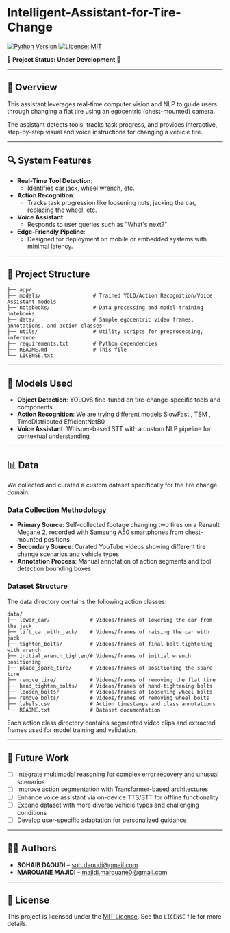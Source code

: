 # Intelligent-Assistant-for-Tire-Change
[![Python Version](https://img.shields.io/badge/python-3.x-blue.svg)](https://www.python.org/downloads/)
[![License: MIT](https://img.shields.io/badge/License-MIT-yellow.svg)](./LICENSE)

**🚧 Project Status: Under Development 🚧**

---

## 📖 Overview
This assistant leverages real-time computer vision and NLP to guide users through changing a flat tire using an egocentric (chest-mounted) camera. 

The assistant detects tools, tracks task progress, and provides interactive, step-by-step visual and voice instructions for changing a vehicle tire.

---

## 🔍 System Features
- **Real-Time Tool Detection**:
  - Identifies car jack, wheel wrench, etc.
- **Action Recognition**:
  - Tracks task progression like loosening nuts, jacking the car, replacing the wheel, etc.
- **Voice Assistant**:
  - Responds to user queries such as "What's next?"
- **Edge-Friendly Pipeline**:
  - Designed for deployment on mobile or embedded systems with minimal latency.

---

## 📂 Project Structure
```
├── app/                   
├── models/                 # Trained YOLO/Action Recognition/Voice Assistant models
├── notebooks/              # Data processing and model training notebooks
├── data/                   # Sample egocentric video frames, annotations, and action classes
├── utils/                  # Utility scripts for preprocessing, inference
├── requirements.txt        # Python dependencies
├── README.md               # This file
└── LICENSE.txt               
```

---

## 🧠 Models Used
- **Object Detection**: YOLOv8 fine-tuned on tire-change-specific tools and components
- **Action Recognition**: We are trying different models SlowFast , TSM , TimeDistributed EfficientNetB0
- **Voice Assistant**: Whisper-based STT with a custom NLP pipeline for contextual understanding

---

## 📊 Data
We collected and curated a custom dataset specifically for the tire change domain:

### Data Collection Methodology
- **Primary Source**: Self-collected footage changing two tires on a Renault Megane 2, recorded with Samsung A50 smartphones from chest-mounted positions
- **Secondary Source**: Curated YouTube videos showing different tire change scenarios and vehicle types
- **Annotation Process**: Manual annotation of action segments and tool detection bounding boxes

### Dataset Structure
The data directory contains the following action classes:
```
data/
├── lower_car/             # Videos/frames of lowering the car from the jack
├── lift_car_with_jack/    # Videos/frames of raising the car with jack
├── tighten_bolts/         # Videos/frames of final bolt tightening with wrench
├── initial_wrench_tighten/# Videos/frames of initial wrench positioning
├── place_spare_tire/      # Videos/frames of positioning the spare tire
├── remove_tire/           # Videos/frames of removing the flat tire
├── hand_tighten_bolts/    # Videos/frames of hand-tightening bolts
├── loosen_bolts/          # Videos/frames of loosening wheel bolts
├── remove_bolts/          # Videos/frames of removing wheel bolts
├── labels.csv             # Action timestamps and class annotations
└── README.txt             # Dataset documentation
```

Each action class directory contains segmented video clips and extracted frames used for model training and validation.

---

## 🔮 Future Work
- [ ] Integrate multimodal reasoning for complex error recovery and unusual scenarios
- [ ] Improve action segmentation with Transformer-based architectures
- [ ] Enhance voice assistant via on-device TTS/STT for offline functionality
- [ ] Expand dataset with more diverse vehicle types and challenging conditions
- [ ] Develop user-specific adaptation for personalized guidance

---

## 👨‍💻 Authors
- **SOHAIB DAOUDI** – [soh.daoudi@gmail.com](mailto:soh.daoudi@gmail.com)
- **MAROUANE MAJIDI** – [majidi.marouane0@gmail.com](mailto:majidi.marouane0@gmail.com)

---

## 📜 License
This project is licensed under the [MIT License](https://opensource.org/licenses/MIT). See the `LICENSE` file for more details.

